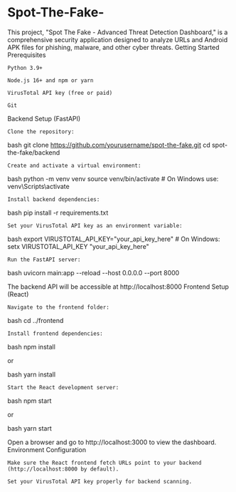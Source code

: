 # Spot-The-Fake-
This project, "Spot The Fake - Advanced Threat Detection Dashboard," is a comprehensive security application designed to analyze URLs and Android APK files for phishing, malware, and other cyber threats. 
Getting Started
Prerequisites

    Python 3.9+

    Node.js 16+ and npm or yarn

    VirusTotal API key (free or paid)

    Git

Backend Setup (FastAPI)

    Clone the repository:

bash
git clone https://github.com/yourusername/spot-the-fake.git
cd spot-the-fake/backend

    Create and activate a virtual environment:

bash
python -m venv venv
source venv/bin/activate  # On Windows use: venv\Scripts\activate

    Install backend dependencies:

bash
pip install -r requirements.txt

    Set your VirusTotal API key as an environment variable:

bash
export VIRUSTOTAL_API_KEY="your_api_key_here"    # On Windows: setx VIRUSTOTAL_API_KEY "your_api_key_here"

    Run the FastAPI server:

bash
uvicorn main:app --reload --host 0.0.0.0 --port 8000

The backend API will be accessible at http://localhost:8000
Frontend Setup (React)

    Navigate to the frontend folder:

bash
cd ../frontend

    Install frontend dependencies:

bash
npm install

or

bash
yarn install

    Start the React development server:

bash
npm start

or

bash
yarn start

Open a browser and go to http://localhost:3000 to view the dashboard.
Environment Configuration

    Make sure the React frontend fetch URLs point to your backend (http://localhost:8000 by default).

    Set your VirusTotal API key properly for backend scanning.
